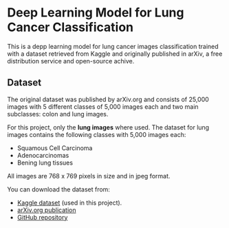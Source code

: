# Deep Learning Model for Lung Cancer Classification
This is a depp learning model for lung cancer images classification trained with a dataset retrieved from Kaggle and originally published in arXiv, a free distribution service and open-source achive. 

## Dataset
The original dataset was published by arXiv.org and consists of 25,000 images with 5 different classes of 5,000 images each and two main subclasses: colon and lung images. 

For this project, only the **lung images** where used. The dataset for lung images contains the following classes with 5,000 images each:
- Squamous Cell Carcinoma 
- Adenocarcinomas
- Bening lung tissues

All images are 768 x 769 pixels in size and in jpeg format.

You can download the dataset from:
- [Kaggle dataset](https://www.kaggle.com/datasets/rm1000/lung-cancer-histopathological-images/data) (used in this project).
- [arXiv.org publication](https://arxiv.org/abs/1912.12142v1)
- [GitHub repository](https://github.com/tampapath/lung_colon_image_set)